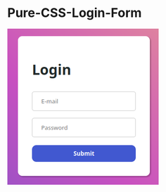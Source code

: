 # Pure-CSS-Login-Form
![Alt text](https://raw.githubusercontent.com/NettoNE/Pure-CSS-Login-Form/main/preview.png)
